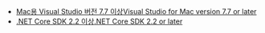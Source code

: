 * [<span data-ttu-id="55fe7-101">Mac용 Visual Studio 버전 7.7 이상</span><span class="sxs-lookup"><span data-stu-id="55fe7-101">Visual Studio for Mac version 7.7 or later</span></span>](https://visualstudio.microsoft.com/downloads/)
* [<span data-ttu-id="55fe7-102">.NET Core SDK 2.2 이상</span><span class="sxs-lookup"><span data-stu-id="55fe7-102">.NET Core SDK 2.2 or later</span></span>](https://www.microsoft.com/net/download/all)